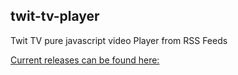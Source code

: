 
<!DOCTYPE html>
<html lang="en">
    <head>
        <meta charset="UTF-8" />
        <meta name="viewport" content="width=device-width, initial-scale=1">
    </head>
    <body>
        <main>
          <h2>twit-tv-player</h2>
          <p>Twit TV pure javascript video Player from RSS Feeds</P>
<a href="https://github.com/ne0rrmatrix/twit-tv-player/releases">Current releases can be found here:</a> 
        </main>
    </body>
</html>

